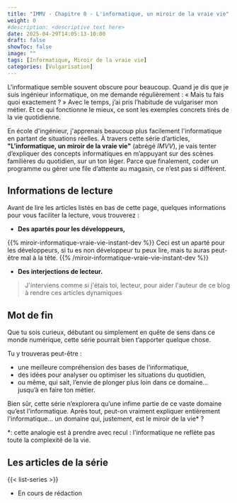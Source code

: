 ```yaml
---
title: "IMMV - Chapitre 0 - L'informatique, un miroir de la vraie vie"
weight: 0
#description: <descriptive text here>
date: 2025-04-29T14:05:13-10:00
draft: false
showToc: false
image: ""
tags: [Informatique, Miroir de la vraie vie]
categories: [Vulgarisation]
---
```


L'informatique semble souvent obscure pour beaucoup. Quand je dis que je suis ingénieur informatique, on me demande régulièrement : « Mais tu fais quoi exactement ? »
Avec le temps, j’ai pris l’habitude de vulgariser mon métier. Et ce qui fonctionne le mieux, ce sont les exemples concrets tirés de la vie quotidienne.

En école d'ingénieur, j'apprenais beaucoup plus facilement l'informatique en partant de situations réelles.
À travers cette série d’articles, **"L’informatique, un miroir de la vraie vie"** (abrégé *IMVV*), je vais tenter d’expliquer des concepts informatiques en m’appuyant sur des scènes familières du quotidien, sur un ton léger.
Parce que finalement, coder un programme ou gérer une file d’attente au magasin, ce n’est pas si différent.

## Informations de lecture
Avant de lire les articles listés en bas de cette page, quelques informations pour vous faciliter la lecture, vous trouverez :

- **Des apartés pour les développeurs,**

{{% miroir-informatique-vraie-vie-instant-dev %}}
Ceci est un aparté pour les développeurs, si tu es non développeur tu peux lire, mais tu auras peut-être mal à la tête.
{{% /miroir-informatique-vraie-vie-instant-dev %}}

- **Des interjections de lecteur.**

>J'interviens comme si j'étais toi, lecteur, pour aider l'auteur de ce blog à rendre ces articles dynamiques

## Mot de fin

Que tu sois curieux, débutant ou simplement en quête de sens dans ce monde numérique, cette série pourrait bien t’apporter quelque chose.

Tu y trouveras peut-être :
- une meilleure compréhension des bases de l’informatique,
- des idées pour analyser ou optimiser les situations du quotidien,
- ou même, qui sait, l’envie de plonger plus loin dans ce domaine… jusqu’à en faire ton métier.

Bien sûr, cette série n’explorera qu’une infime partie de ce vaste domaine qu’est l’informatique.
Après tout, peut-on vraiment expliquer entièrement l'informatique... un domaine qui, justement, est le miroir de la vie* ?

*: cette analogie est à prendre avec recul : l’informatique ne reflète pas toute la complexité de la vie.

## Les articles de la série

{{< list-series >}}
- En cours de rédaction